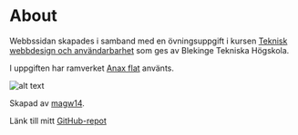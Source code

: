 About
==============================================
Webbssidan skapades i samband med en övningsuppgift i kursen [Teknisk webbdesign och användarbarhet](http://dbwebb.se/design) som ges av Blekinge Tekniska Högskola.

I uppgiften har ramverket [Anax flat](https://github.com/canax/anax-fla) använts.

![alt text](img/anax.png)

Skapad av [magw14](magw14@student.bth.se).

Länk till mitt [GitHub-repot](https://github.com/magw14)
